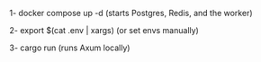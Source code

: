 1- docker compose up -d (starts Postgres, Redis, and the worker)

2- export $(cat .env | xargs) (or set envs manually)

3- cargo run (runs Axum locally)